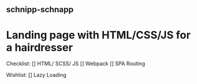 ## schnipp-schnapp
# Landing page with HTML/CSS/JS for a hairdresser

Checklist:
[] HTML/ SCSS/ JS
[] Webpack
[] SPA Routing

Wishlist:
[]  Lazy Loading
